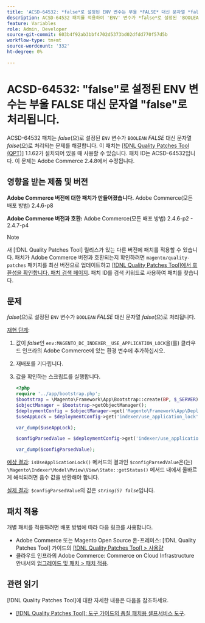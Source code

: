```yaml
---
title: 'ACSD-64532: *false*로 설정된 ENV 변수는 부울 *FALSE* 대신 문자열 *false*로 처리됩니다.'
description: ACSD-64532 패치를 적용하여 'ENV' 변수가 *false*로 설정된 'BOOLEAN' *FALSE* 대신 문자열 *false*로 처리되는 Adobe Commerce 문제를 해결합니다.
feature: Variables
role: Admin, Developer
source-git-commit: 603b4f92ab3bbf4702d5373bd02dfdd770f57d5b
workflow-type: tm+mt
source-wordcount: '332'
ht-degree: 0%

---
```



# ACSD-64532: &quot;false&quot;로 설정된 ENV 변수는 부울 FALSE 대신 문자열 &quot;false&quot;로 처리됩니다.

ACSD-64532 패치는 *false*(으)로 설정된 `ENV` 변수가 `BOOLEAN` *FALSE* 대신 문자열 *false*(으)로 처리되는 문제를 해결합니다. 이 패치는 [[!DNL Quality Patches Tool (QPT)]](/help/tools/quality-patches-tool/quality-patches-tool-to-self-serve-quality-patches.md) 1.1.62가 설치되어 있을 때 사용할 수 있습니다. 패치 ID는 ACSD-64532입니다. 이 문제는 Adobe Commerce 2.4.8에서 수정됩니다.

## 영향을 받는 제품 및 버전

**Adobe Commerce 버전에 대한 패치가 만들어졌습니다.**
Adobe Commerce(모든 배포 방법) 2.4.6-p8

**Adobe Commerce 버전과 호환:**
Adobe Commerce(모든 배포 방법) 2.4.6-p2 - 2.4.7-p4

>[!NOTE]
>
>새 [!DNL Quality Patches Tool] 릴리스가 있는 다른 버전에 패치를 적용할 수 있습니다. 패치가 Adobe Commerce 버전과 호환되는지 확인하려면 `magento/quality-patches` 패키지를 최신 버전으로 업데이트하고 [[!DNL Quality Patches Tool]에서 호환성을 확인합니다. 패치 검색 페이지](https://experienceleague.adobe.com/tools/commerce-quality-patches/index.html?lang=ko). 패치 ID를 검색 키워드로 사용하여 패치를 찾습니다.

## 문제

*false*(으)로 설정된 `ENV` 변수가 `BOOLEAN` *FALSE* 대신 문자열 *false*(으)로 처리됩니다.

<u>재현 단계</u>:
1. 값이 *false*&#x200B;인 `env:MAGENTO_DC_INDEXER__USE_APPLICATION_LOCK`을(를) 클라우드 인프라의 Adobe Commerce에 있는 환경 변수에 추가하십시오.
1. 재배포를 기다립니다.
1. 값을 확인하는 스크립트를 실행합니다.

   ```php
   <?php
   require '../app/bootstrap.php';
   $bootstrap = \Magento\Framework\App\Bootstrap::create(BP, $_SERVER);
   $objectManager = $bootstrap->getObjectManager();
   $deploymentConfig = $objectManager->get('Magento\Framework\App\DeploymentConfig');
   $useAppLock = $deploymentConfig->get('indexer/use_application_lock');
   
   var_dump($useAppLock);
   
   $configParsedValue = $deploymentConfig->get('indexer/use_application_lock') ?: false;
   
   var_dump($configParsedValue); 
   ```

<u>예상 결과</u>:
`isUseApplicationLock()` 메서드의 결과인 `$configParsedValue`은(는) `\Magento\Indexer\Model\Mview\View\State::getStatus()` 메서드 내에서 올바르게 해석되려면 음수 값을 반환해야 합니다.

<u>실제 결과</u>:
`$configParsedValue`의 값은 *`string(5) false`*&#x200B;입니다.

## 패치 적용

개별 패치를 적용하려면 배포 방법에 따라 다음 링크를 사용합니다.

* Adobe Commerce 또는 Magento Open Source 온-프레미스: [!DNL Quality Patches Tool] 가이드의 [[!DNL Quality Patches Tool] > 사용량](/help/tools/quality-patches-tool/usage.md)
* 클라우드 인프라의 Adobe Commerce: Commerce on Cloud Infrastructure 안내서의 [업그레이드 및 패치 > 패치 적용](https://experienceleague.adobe.com/docs/commerce-cloud-service/user-guide/develop/upgrade/apply-patches.html?lang=ko).

## 관련 읽기

[!DNL Quality Patches Tool]에 대한 자세한 내용은 다음을 참조하세요.
* [[!DNL Quality Patches Tool]: 도구 가이드의 품질 패치용 셀프서비스 도구](/help/tools/quality-patches-tool/quality-patches-tool-to-self-serve-quality-patches.md).
